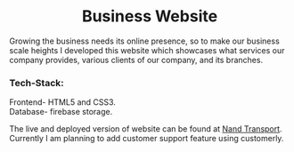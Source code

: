 <h1 align=center>Business Website</h1>
Growing the business needs its online presence, so to make our business scale heights I developed this website which showcases what services our company provides, various clients of our company, and its branches.

### Tech-Stack:
Frontend- HTML5 and CSS3.<br>
Database- firebase storage.

The live and deployed version of website can be found at [Nand Transport](https://nandtransport.me/).
Currently I am planning to add customer support feature using customerly.

